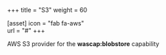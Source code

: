 +++
title = "S3"
weight = 60

[asset]
  icon = "fab fa-aws"  
  url = "#"
+++

AWS S3 provider for the **wascap:blobstore** capability
